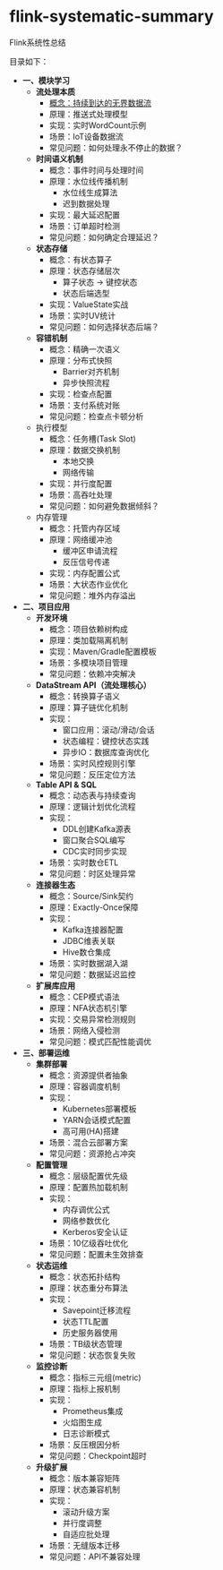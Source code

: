 # flink-systematic-summary
Flink系统性总结

目录如下：
- **一、模块学习**
    - **流处理本质**
        - [概念：持续到达的无界数据流](https://www.notion.so/20ca158c7f1d80749119ee3edede8195?pvs=21)
        - 原理：推送式处理模型
        - 实现：实时WordCount示例
        - 场景：IoT设备数据流
        - 常见问题：如何处理永不停止的数据？
    - **时间语义机制**
        - 概念：事件时间与处理时间
        - 原理：水位线传播机制
            - 水位线生成算法
            - 迟到数据处理
        - 实现：最大延迟配置
        - 场景：订单超时检测
        - 常见问题：如何确定合理延迟？
    - **状态存储**
        - 概念：有状态算子
        - 原理：状态存储层次
            - 算子状态 → 键控状态
            - 状态后端选型
        - 实现：ValueState实战
        - 场景：实时UV统计
        - 常见问题：如何选择状态后端？
    - **容错机制**
        - 概念：精确一次语义
        - 原理：分布式快照
            - Barrier对齐机制
            - 异步快照流程
        - 实现：检查点配置
        - 场景：支付系统对账
        - 常见问题：检查点卡顿分析
    - 执行模型
        - 概念：任务槽(Task Slot)
        - 原理：数据交换机制
            - 本地交换
            - 网络传输
        - 实现：并行度配置
        - 场景：高吞吐处理
        - 常见问题：如何避免数据倾斜？
    - 内存管理
        - 概念：托管内存区域
        - 原理：网络缓冲池
            - 缓冲区申请流程
            - 反压信号传递
        - 实现：内存配置公式
        - 场景：大状态作业优化
        - 常见问题：堆外内存溢出
- **二、项目应用**
    - **开发环境**
        - 概念：项目依赖树构成
        - 原理：类加载隔离机制
        - 实现：Maven/Gradle配置模板
        - 场景：多模块项目管理
        - 常见问题：依赖冲突解决
    - **DataStream API（流处理核心）**
        - 概念：转换算子语义
        - 原理：算子链优化机制
        - 实现：
            - 窗口应用：滚动/滑动/会话
            - 状态编程：键控状态实践
            - 异步IO：数据库查询优化
        - 场景：实时风控规则引擎
        - 常见问题：反压定位方法
    - **Table API & SQL**
        - 概念：动态表与持续查询
        - 原理：逻辑计划优化流程
        - 实现：
            - DDL创建Kafka源表
            - 窗口聚合SQL编写
            - CDC实时同步实现
        - 场景：实时数仓ETL
        - 常见问题：时区处理异常
    - **连接器生态**
        - 概念：Source/Sink契约
        - 原理：Exactly-Once保障
        - 实现：
            - Kafka连接器配置
            - JDBC维表关联
            - Hive数仓集成
        - 场景：实时数据湖入湖
        - 常见问题：数据延迟监控
    - **扩展库应用**
        - 概念：CEP模式语法
        - 原理：NFA状态机引擎
        - 实现：交易异常检测规则
        - 场景：网络入侵检测
        - 常见问题：模式匹配性能调优
- **三、部署运维**
    - **集群部署**
        - 概念：资源提供者抽象
        - 原理：容器调度机制
        - 实现：
            - Kubernetes部署模板
            - YARN会话模式配置
            - 高可用(HA)搭建
        - 场景：混合云部署方案
        - 常见问题：资源抢占冲突
    - **配置管理**
        - 概念：层级配置优先级
        - 原理：配置热加载机制
        - 实现：
            - 内存调优公式
            - 网络参数优化
            - Kerberos安全认证
        - 场景：10亿级吞吐优化
        - 常见问题：配置未生效排查
    - **状态运维**
        - 概念：状态拓扑结构
        - 原理：状态重分布算法
        - 实现：
            - Savepoint迁移流程
            - 状态TTL配置
            - 历史服务器使用
        - 场景：TB级状态管理
        - 常见问题：状态恢复失败
    - **监控诊断**
        - 概念：指标三元组(metric)
        - 原理：指标上报机制
        - 实现：
            - Prometheus集成
            - 火焰图生成
            - 日志诊断模式
        - 场景：反压根因分析
        - 常见问题：Checkpoint超时
    - **升级扩展**
        - 概念：版本兼容矩阵
        - 原理：状态兼容机制
        - 实现：
            - 滚动升级方案
            - 并行度调整
            - 自适应批处理
        - 场景：无缝版本迁移
        - 常见问题：API不兼容处理
